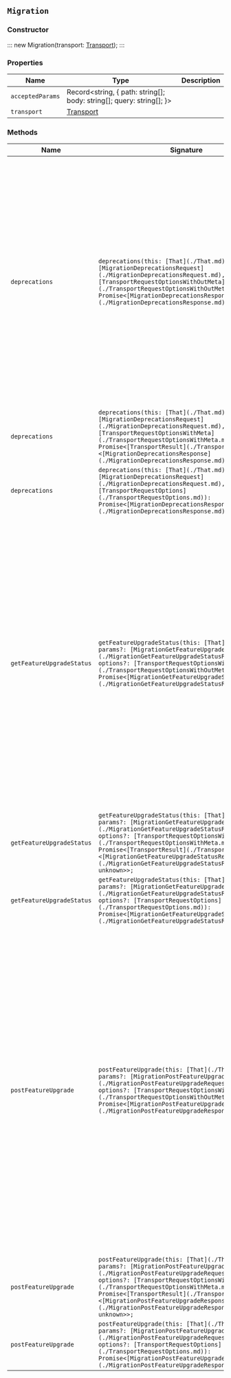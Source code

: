 ## `Migration`

### Constructor

:::
new Migration(transport: [Transport](./Transport.md));
:::

### Properties

| Name | Type | Description |
| - | - | - |
| `acceptedParams` | Record<string, { path: string[]; body: string[]; query: string[]; }> | &nbsp; |
| `transport` | [Transport](./Transport.md) | &nbsp; |

### Methods

| Name | Signature | Description |
| - | - | - |
| `deprecations` | `deprecations(this: [That](./That.md), params?: [MigrationDeprecationsRequest](./MigrationDeprecationsRequest.md), options?: [TransportRequestOptionsWithOutMeta](./TransportRequestOptionsWithOutMeta.md)): Promise<[MigrationDeprecationsResponse](./MigrationDeprecationsResponse.md)>;` | Get deprecation information. Get information about different cluster, node, and index level settings that use deprecated features that will be removed or changed in the next major version. TIP: This APIs is designed for indirect use by the Upgrade Assistant. You are strongly recommended to use the Upgrade Assistant. |
| `deprecations` | `deprecations(this: [That](./That.md), params?: [MigrationDeprecationsRequest](./MigrationDeprecationsRequest.md), options?: [TransportRequestOptionsWithMeta](./TransportRequestOptionsWithMeta.md)): Promise<[TransportResult](./TransportResult.md)<[MigrationDeprecationsResponse](./MigrationDeprecationsResponse.md), unknown>>;` | &nbsp; |
| `deprecations` | `deprecations(this: [That](./That.md), params?: [MigrationDeprecationsRequest](./MigrationDeprecationsRequest.md), options?: [TransportRequestOptions](./TransportRequestOptions.md)): Promise<[MigrationDeprecationsResponse](./MigrationDeprecationsResponse.md)>;` | &nbsp; |
| `getFeatureUpgradeStatus` | `getFeatureUpgradeStatus(this: [That](./That.md), params?: [MigrationGetFeatureUpgradeStatusRequest](./MigrationGetFeatureUpgradeStatusRequest.md), options?: [TransportRequestOptionsWithOutMeta](./TransportRequestOptionsWithOutMeta.md)): Promise<[MigrationGetFeatureUpgradeStatusResponse](./MigrationGetFeatureUpgradeStatusResponse.md)>;` | Get feature migration information. Version upgrades sometimes require changes to how features store configuration information and data in system indices. Check which features need to be migrated and the status of any migrations that are in progress. TIP: This API is designed for indirect use by the Upgrade Assistant. You are strongly recommended to use the Upgrade Assistant. |
| `getFeatureUpgradeStatus` | `getFeatureUpgradeStatus(this: [That](./That.md), params?: [MigrationGetFeatureUpgradeStatusRequest](./MigrationGetFeatureUpgradeStatusRequest.md), options?: [TransportRequestOptionsWithMeta](./TransportRequestOptionsWithMeta.md)): Promise<[TransportResult](./TransportResult.md)<[MigrationGetFeatureUpgradeStatusResponse](./MigrationGetFeatureUpgradeStatusResponse.md), unknown>>;` | &nbsp; |
| `getFeatureUpgradeStatus` | `getFeatureUpgradeStatus(this: [That](./That.md), params?: [MigrationGetFeatureUpgradeStatusRequest](./MigrationGetFeatureUpgradeStatusRequest.md), options?: [TransportRequestOptions](./TransportRequestOptions.md)): Promise<[MigrationGetFeatureUpgradeStatusResponse](./MigrationGetFeatureUpgradeStatusResponse.md)>;` | &nbsp; |
| `postFeatureUpgrade` | `postFeatureUpgrade(this: [That](./That.md), params?: [MigrationPostFeatureUpgradeRequest](./MigrationPostFeatureUpgradeRequest.md), options?: [TransportRequestOptionsWithOutMeta](./TransportRequestOptionsWithOutMeta.md)): Promise<[MigrationPostFeatureUpgradeResponse](./MigrationPostFeatureUpgradeResponse.md)>;` | Start the feature migration. Version upgrades sometimes require changes to how features store configuration information and data in system indices. This API starts the automatic migration process. Some functionality might be temporarily unavailable during the migration process. TIP: The API is designed for indirect use by the Upgrade Assistant. We strongly recommend you use the Upgrade Assistant. |
| `postFeatureUpgrade` | `postFeatureUpgrade(this: [That](./That.md), params?: [MigrationPostFeatureUpgradeRequest](./MigrationPostFeatureUpgradeRequest.md), options?: [TransportRequestOptionsWithMeta](./TransportRequestOptionsWithMeta.md)): Promise<[TransportResult](./TransportResult.md)<[MigrationPostFeatureUpgradeResponse](./MigrationPostFeatureUpgradeResponse.md), unknown>>;` | &nbsp; |
| `postFeatureUpgrade` | `postFeatureUpgrade(this: [That](./That.md), params?: [MigrationPostFeatureUpgradeRequest](./MigrationPostFeatureUpgradeRequest.md), options?: [TransportRequestOptions](./TransportRequestOptions.md)): Promise<[MigrationPostFeatureUpgradeResponse](./MigrationPostFeatureUpgradeResponse.md)>;` | &nbsp; |
